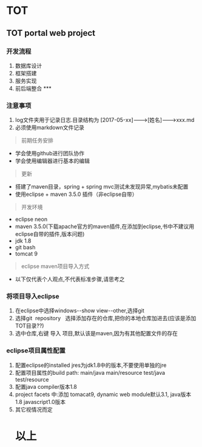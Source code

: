 # TOT

## TOT portal web project
### 开发流程
1. 数据库设计
2. 框架搭建
3. 服务实现
4. 前后端整合
***  
### 注意事项
1. log文件夹用于记录日志.目录结构为 [2017-05-xx]--->[姓名]--->xxx.md
2. 必须使用markdown文件记录

> 前期任务安排

- 学会使用github进行团队协作
- 学会使用编辑器进行基本的编辑

> 更新

- 搭建了maven目录，spring + spring mvc测试未发现异常,mybatis未配置
- 使用eclipse + maven 3.5.0 插件（非eclipse自带）

> 开发环境
- eclipse neon
- maven 3.5.0(下载apache官方的maven插件,在添加到eclipse,书中不建议用eclipse自带的插件,版本问题)
- jdk 1.8
- git bash
- tomcat 9

> eclipse maven项目导入方式
- 以下仅代表个人观点,不代表标准步骤,请思考之
### 将项目导入eclipse
1. 在eclipse中选择windows--show view--other,选择git
2. 选择git  repository   选择添加存在的仓库,把你的本地仓库加进去(应该是添加TOT目录??)
3. 选中仓库,右键 导入 项目,默认该是maven,因为有其他配置文件的存在
### eclipse项目属性配置
1. 配置eclipse的installed jres为jdk1.8中的版本,不要使用单独的jre
2. 配置项目属性的build path: main/java main/resource  test/java  test/resource
3. 配置java compiler版本1.8
4. project facets 中:添加 tomacat9, dynamic web module默认3.1, java版本1.8 javascript1.0版本
5. 其它视情况而定
      # 以上
